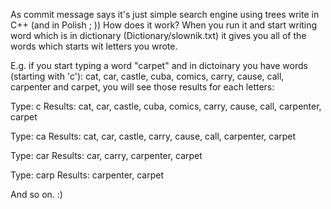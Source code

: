 As commit message says it's just simple search engine using trees write in C++ (and in Polish ; ))
How does it work?
When you run it and start writing word which is in dictionary (Dictionary/slownik.txt) it gives you all of the words which starts wit letters you wrote.

E.g. if you start typing a word "carpet" and in dictoinary you have words (starting with 'c'): cat, car, castle, cuba, comics, carry, cause, call, carpenter and carpet, you will see those results for each letters:

Type: c
Results: cat, car, castle, cuba, comics, carry, cause, call, carpenter, carpet

Type: ca
Results: cat, car, castle, carry, cause, call, carpenter, carpet

Type: car
Results: car, carry, carpenter, carpet

Type: carp
Results: carpenter, carpet

And so on. :)
